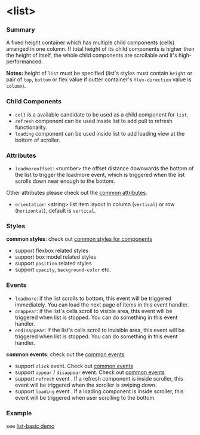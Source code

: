 # &lt;list&gt;

### Summary

A fixed height container which has multiple child components (cells) arranged in one column. If total height of its child components is higher then the height of itself, the whole child components are scrollable and it's high-performanced.

**Notes:** height of `list` must be specified (list's styles must contain `height` or pair of `top`, `bottom` or flex value if outter container's `flex-direction` value is `column`).

### Child Components

* `cell` is a available candidate to be used as a child component for `list`.
* `refresh` component can be used inside list to add pull to refresh functionality.
* `loading` component can be used inside list to add loading view at the bottom of scroller.

### Attributes

- `loadmoreoffset`: &lt;number&gt; the offset distance downwards the bottom of the list to trigger the loadmore event, which is triggered when the list scrolls down near enough to the bottom.

Other attributes please check out the [common attributes](../references/common-attrs.md).

-  `orientation`: &lt;string&gt; list item layout in column (`vertical`) or row (`horizontal`), default is `vertical`.
### Styles

**common styles**: check out [common styles for components](../references/common-style.md)

- support flexbox related styles
- support box model related styles
- support ``position`` related styles
- support ``opacity``, ``background-color`` etc.

### Events

- `loadmore`: if the list scrolls to bottom, this event will be triggered immediately. You can load the next page of items in this event handler.
- `onappear`: if the list's cells scroll to visible area, this event will be triggered when list is stopped. You can do something in this event handler.
- `ondisappear`: if the list's cells scroll to invisible area, this event will be triggered when list is stopped. You can do something in this event handler.


**common events**: check out the [common events](../references/common-event.md)

- support `click` event. Check out [common events](../references/common-event.md)
- support `appear` / `disappear` event. Check out [common events](../references/common-event.md)
- support `refresh` event .  If a refresh component is inside scroller, this event will be triggered when the scroller is swiping down.
- support `loading` event .  If a loading component is inside scroller, this event will be triggered when user scrolling to the bottom.

### Example

see [list-basic demo](https://github.com/alibaba/weex/blob/example/examples/component/list/list-basic.we)
